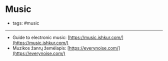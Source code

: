# Music

- tags: #music
---

* Guide to electronic music: [https://music.ishkur.com/](https://music.ishkur.com/)
* Muzikos žanrų žemėlapis: [https://everynoise.com/](https://everynoise.com/)

